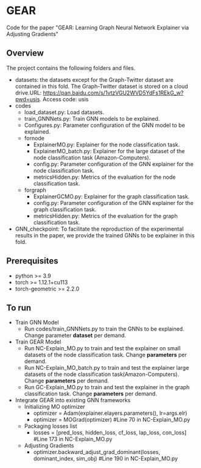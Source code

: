 # GEAR
Code for the paper "GEAR: Learning Graph Neural Network Explainer via Adjusting Gradients"

## Overview
The project contains the following folders and files.
- datasets: the datasets except for the Graph-Twitter dataset are contained in this fold. The Graph-Twitter dataset is stored on a cloud drive.URL: https://pan.baidu.com/s/1vtzVGU2WVD5YdFs1REkG_w?pwd=usis. Access code: usis
- codes
	- load_dataset.py: Load datasets.
  	- train_GNNNets.py: Train GNN models to be explained.
	- Configures.py: Parameter configuration of the GNN model to be explained.
	- fornode
		- ExplainerMO.py: Explainer for the node classification task.
		- ExplainerMO_batch.py: Explainer for the large dataset of the node classification task (Amazon-Computers).
		- config.py: Parameter configuration of the GNN explainer for the node classification task.
	  	- metricsHidden.py: Metrics of the evaluation for the node classification task.
	- forgraph
	  	- ExplainerGCMO.py: Explainer for the graph classification task.
	  	- config.py: Parameter configuration of the GNN explainer for the graph classification task.
	  	- metricsHidden.py: Metrics of the evaluation for the graph classification task.
- GNN_checkpoint: To facilitate the reproduction of the experimental results in the paper, we provide the trained GNNs to be explainer in this fold.

## Prerequisites
- python >= 3.9
- torch >= 1.12.1+cu113
- torch-geometric >= 2.2.0

## To run
- Train GNN Model
	- Run codes/train_GNNNets.py to train the GNNs to be explained. Change parameter **dataset** per demand.
- Train GEAR Model
	- Run NC-Explain_MO.py to train and test the explainer on small datasets of the node classification task. Change **parameters** per demand.
	- Run NC-Explain_MO_batch.py to train and test the explainer large datasets of the node classification task(Amazon-Computers). Change **parameters** per demand.
	- Run GC-Explain_MO.py to train and test the explainer in the graph classification task. Change **parameters** per demand.
- Integrate GEAR into existing GNN frameworks
  	- Initializing MO optimizer
  	  	- optimizer = Adam(explainer.elayers.parameters(), lr=args.elr)
		- optimizer = MOGrad(optimizer)  #Line 70 in NC-Explain_MO.py
  	- Packaging losses list
  	  	- losses = [pred_loss, hidden_loss, cf_loss, lap_loss, con_loss]  #Line 173 in NC-Explain_MO.py
  	- Adjusting Gradients
  	  	- optimizer.backward_adjust_grad_dominant(losses, dominant_index, sim_obj)  #Line 190 in NC-Explain_MO.py
